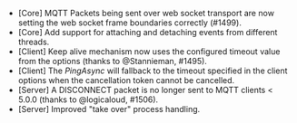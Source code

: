 * [Core] MQTT Packets being sent over web socket transport are now setting the web socket frame boundaries correctly (#1499).
* [Core] Add support for attaching and detaching events from different threads.
* [Client] Keep alive mechanism now uses the configured timeout value from the options (thanks to @Stannieman, #1495).
* [Client] The _PingAsync_ will fallback to the timeout specified in the client options when the cancellation token cannot be cancelled.
* [Server] A DISCONNECT packet is no longer sent to MQTT clients < 5.0.0 (thanks to @logicaloud, #1506).
* [Server] Improved "take over" process handling.
